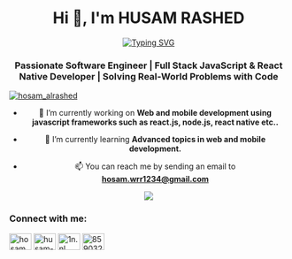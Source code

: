 <div align="center">

<h1>Hi 👋, I'm HUSAM RASHED</h1>
<p align="center">
	<a href="https://git.io/typing-svg"><img src="https://readme-typing-svg.herokuapp.com?font=Fira+Code&pause=1000&center=true&width=435&lines=Software+Engineering+Student;Full+Stack+Web+Developer;Mobile+Developer;Always+Learning+New+Things" alt="Typing SVG" /></a>
</p>
<h3 align="center">Passionate Software Engineer | Full Stack JavaScript & React Native Developer | Solving Real-World Problems with Code</h3>

<p align="left"> <a href="https://twitter.com/hosam_alrashed" target="blank"><img src="https://img.shields.io/twitter/follow/hosam_alrashed?logo=twitter&style=for-the-badge" alt="hosam_alrashed" /></a> </p>

- 🔭 I’m currently working on **Web and mobile development using javascript frameworks such as react.js, node.js, react native etc..**

- 🌱 I’m currently learning **Advanced topics in web and mobile development.**

- 📫 You can reach me by sending an email to **hosam.wrr1234@gmail.com**
<div align="center">


<!--tech stack icons-->
<p align="center">
<img src="https://skillicons.dev/icons?i=git,aws,bootstrap,c,cpp,css,discord,docker,dynamodb,express,figma,firebase,github,html,idea,java,js,kotlin,linux,md,materialui,mongodb,mysql,nextjs,nodejs,postman,py,react,redux,tailwind,ts,vscode&perline=14" style="pointer-events: none;" />
</p>
<h3 align="left">Connect with me:</h3>
<p align="left">
<a href="https://twitter.com/hosam_alrashed" target="blank"><img align="center" src="https://raw.githubusercontent.com/rahuldkjain/github-profile-readme-generator/master/src/images/icons/Social/twitter.svg" alt="hosam_alrashed" height="30" width="40" /></a>
<a href="https://linkedin.com/in/husam-rashed" target="blank"><img align="center" src="https://raw.githubusercontent.com/rahuldkjain/github-profile-readme-generator/master/src/images/icons/Social/linked-in-alt.svg" alt="husam-rashed" height="30" width="40" /></a>
<a href="https://instagram.com/1n.nl" target="blank"><img align="center" src="https://raw.githubusercontent.com/rahuldkjain/github-profile-readme-generator/master/src/images/icons/Social/instagram.svg" alt="1n.nl" height="30" width="40" /></a>
<a href="https://discord.gg/859032305157668874" target="blank"><img align="center" src="https://raw.githubusercontent.com/rahuldkjain/github-profile-readme-generator/master/src/images/icons/Social/discord.svg" alt="859032305157668874" height="30" width="40" /></a>
</p>

</div>

